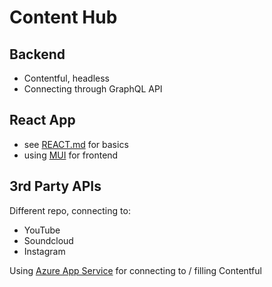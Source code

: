 # Content Hub

## Backend

* Contentful, headless
* Connecting through GraphQL API

## React App

* see [REACT.md](REACT.md) for basics
* using [MUI](https://mui.com/) for frontend

## 3rd Party APIs

Different repo, connecting to:

* YouTube
* Soundcloud
* Instagram

Using [Azure App Service](https://azure.microsoft.com/en-us/services/app-service/)
for connecting to / filling Contentful
